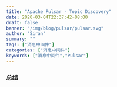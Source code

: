 ```yaml
---
title: "Apache Pulsar - Topic Discovery"
date: 2020-03-04T22:37:42+08:00
draft: false
banner: "/img/blog/pulsar/pulsar.svg"
author: "Siran"
summary: ""
tags: ["消息中间件"]
categories: ["消息中间件"]
keywords: ["消息中间件","Pulsar"]
---
```


### 总结

